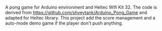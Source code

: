 A pong game for Arduino environment and Heltec Wifi Kit 32. 
The code is derived from https://github.com/shveytank/Arduino_Pong_Game
and adapted for Heltec library. 
This project add the score management and a auto-mode demo game if the 
player don't push anything. 
